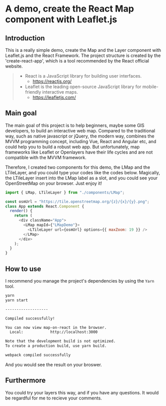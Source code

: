 # A demo, create the React Map component with Leaflet.js

## Introduction

This is a really simple demo, create the Map and the Layer component with Leaflet.js and the React Framework. The project structure is created by the 'create-react-app', which is a tool recommended by the React official website.

> - React is a JavaScript library for building user interfaces.
>   - https://reactjs.org/
> - Leaflet is the leading open-source JavaScript library for mobile-friendly interactive maps.
>   - https://leafletjs.com/

## Main goal

The main goal of this project is to help beginners, maybe some GIS developers, to build an interactive web map. Compared to the traditional way, such as native javascript or jQuery, the modern way, combines the MVVM programming concept, including Vue, React and Angular etc, and could help you to build a robust web app. But unfortunately, map frameworks like Leaflet or Openlayers have their life cycles and are not compatible with the MVVM framework.

Therefore, I created two components for this demo, the LMap and the LTileLayer, and you could type your codes like the codes below. Magically, the LTileLayer insert into the LMap label as a slot, and you could see your OpenStreetMap on your browser. Just enjoy it!

```javascript
import { LMap, LTileLayer } from "./components/LMap";

const osmUrl = "https://tile.openstreetmap.org/{z}/{x}/{y}.png";
class App extends React.Component {
  render() {
    return (
      <div className="App">
        <LMap mapId={"LMapDemo"}>
          <LTileLayer url={osmUrl} options={{ maxZoom: 19 }} />
        </LMap>
      </div>
    );
  }
}
```

## How to use

I recommend you manage the project's dependencies by using the `Yarn` tool.

```bash
yarn
yarn start

-------------------

Compiled successfully!

You can now view map-on-react in the browser.
  Local:            http://localhost:3000

Note that the development build is not optimized.
To create a production build, use yarn build.

webpack compiled successfully

```

And you would see the result on your broswer.

## Furthermore

You could try your layers this way, and if you have any questions. It would be regardful for me to recieve your comments.
